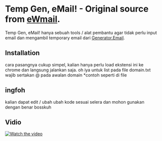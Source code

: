 
# Temp Gen, eMail! - Original source from <b>[eWmail](https://github.com/vantezzen/ewmail)</b>.
Temp Gen, eMail! hanya sebuah tools / alat pembantu agar tidak perlu input email dan mengambil temporary email dari [Generator.Email](http://generator.email/).

## Installation
cara pasangnya cukup simpel, kalian hanya perlu load ekstensi ini ke chrome dan langsung jalankan saja. oh iya untuk list pada file domain.txt wajib sertakan @ pada awalan domain *contoh seperti di file

## ingfoh
kalian dapat edit / ubah ubah kode sesuai selera dan mohon gunakan dengan benar bosskuh

## Vidio
[![Watch the video](https://img.youtube.com/vi/3z3JJUixyRk/maxresdefault.jpg)](https://youtu.be/3z3JJUixyRk)
